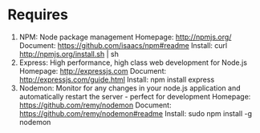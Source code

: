 # Requires
1. NPM: Node package management
   Homepage: http://npmjs.org/
   Document: https://github.com/isaacs/npm#readme
   Install: curl http://npmjs.org/install.sh | sh
2. Express: High performance, high class web development for Node.js
   Homepage: http://expressjs.com
   Document: http://expressjs.com/guide.html
   Install: npm install express
3. Nodemon: Monitor for any changes in your node.js application and automatically restart the server - perfect for development
   Homepage: https://github.com/remy/nodemon
   Document: https://github.com/remy/nodemon#readme
   Install: sudo npm install -g nodemon

